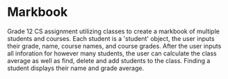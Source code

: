 # Markbook
Grade 12 CS assignment utilizing classes to create a markbook of multiple students and courses.
Each student is a 'student' object, the user inputs their grade, name, course names, and course grades. After the user inputs all inforation for however many students,
the user can calculate the class average as well as find, delete and add students to the class. Finding a student displays their name and grade average.
